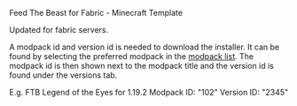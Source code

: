 Feed The Beast for Fabric - Minecraft Template

Updated for fabric servers.

A modpack id and version id is needed to download the installer. It can be found by selecting the preferred modpack in the [modpack list](https://www.feed-the-beast.com/modpack). The modpack id is then shown next to the modpack title and the version id is found under the versions tab. 

E.g. FTB Legend of the Eyes for 1.19.2
Modpack ID: "102"
Version ID: "2345"

